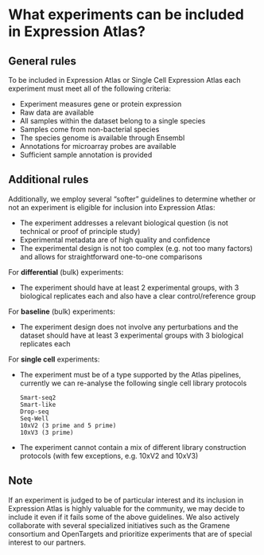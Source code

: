 # What experiments can be included in Expression Atlas?


## General rules 

To be included in Expression Atlas or Single Cell Expression Atlas each experiment must meet all of the following criteria:

* Experiment measures gene or protein expression
* Raw data are available
* All samples within the dataset belong to a single species
* Samples come from non-bacterial species
* The species genome is available through Ensembl
* Annotations for microarray probes are available
* Sufficient sample annotation is provided

## Additional rules 

Additionally, we employ several “softer” guidelines to determine whether or not an experiment is eligible for inclusion into Expression Atlas:

* The experiment addresses a relevant biological question (is not technical or proof of principle study)
* Experimental metadata are of high quality and confidence
* The experimental design is not too complex (e.g. not too many factors) and allows for straightforward one-to-one comparisons

For **differential** (bulk) experiments: 
* The experiment should have at least 2 experimental groups, with 3 biological replicates each and also have a clear control/reference group

For **baseline** (bulk) experiments: 

* The experiment design does not involve any perturbations and the dataset should have at least 3 experimental groups with 3 biological replicates each

For **single cell** experiments:

* The experiment must be of a type supported by the Atlas pipelines, currently we can re-analyse the following single cell library protocols
  ```
  Smart-seq2
  Smart-like
  Drop-seq
  Seq-Well
  10xV2 (3 prime and 5 prime)
  10xV3 (3 prime)
  ```
* The experiment cannot contain a mix of different library construction protocols (with few exceptions, e.g. 10xV2 and 10xV3)

## Note

If an experiment is judged to be of particular interest and its inclusion in Expression Atlas is highly valuable for the community, 
we may decide to include it even if it fails some of the above guidelines. We also actively collaborate with several specialized initiatives
such as the Gramene consortium and OpenTargets and prioritize experiments that are of special interest to our partners.
